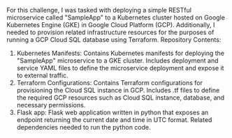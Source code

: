 For this challenge, I was tasked with deploying a simple RESTful microservice called "SampleApp" to a Kubernetes cluster hosted on Google Kubernetes Engine (GKE) in Google Cloud Platform (GCP). Additionally, I needed to provision related infrastructure resources for the purposes of running a GCP Cloud SQL database using Terraform.
Repository Contents:
1. Kubernetes Manifests:
Contains Kubernetes manifests for deploying the "SampleApp" microservice to a GKE cluster.
Includes deployment and service YAML files to define the microservice deployment and expose it to external traffic.
2. Terraform Configurations:
Contains Terraform configurations for provisioning the Cloud SQL instance in GCP.
Includes .tf files to define the required GCP resources such as Cloud SQL instance, database, and necessary permissions.
3. Flask app:
Flask web application written in python that exposes an endpoint returning the current date and time in UTC format.
Related dependencies needed to run the python code.
